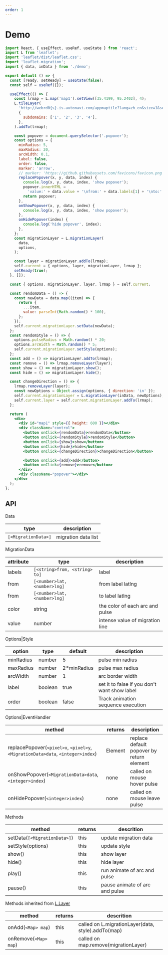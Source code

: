 ```yaml
---
order: 1
---
```


# Demo

```jsx
import React, { useEffect, useRef, useState } from 'react';
import L from 'leaflet';
import 'leaflet/dist/leaflet.css';
import 'leaflet.migration';
import { data, inData } from './demo';

export default () => {
  const [ready, setReady] = useState(false);
  const self = useRef({});

  useEffect(() => {
    const lrmap = L.map('map1').setView([35.4199, 95.2402], 4);
    L.tileLayer(
      'http://webrd0{s}.is.autonavi.com/appmaptile?lang=zh_cn&size=1&scale=1&style=8&x={x}&y={y}&z={z}',
      {
        subdomains: ['1', '2', '3', '4'],
      },
    ).addTo(lrmap);

    const popover = document.querySelector('.popover');
    const options = {
      minRadius: 5,
      maxRadius: 20,
      arcWidth: 0.1,
      label: false,
      order: false,
      marker: 'arrow',
      // marker: 'https://github.githubassets.com/favicons/favicon.png',
      replacePopover(x, y, data, index) {
        console.log(x, y, data, index, 'show popover');
        popover.innerHTML =
          'value:' + data.value + '\nfrom:' + data.labels[1] + '\nto:' + data.labels[0];
        return popover;
      },
      onShowPopover(x, y, data, index) {
        console.log(x, y, data, index, 'show popover');
      },
      onHidePopover(index) {
        console.log('hide popover', index);
      },
    };
    const migrationLayer = L.migrationLayer(
      data,
      options,
    );

    const layer = migrationLayer.addTo(lrmap);
    self.current = { options, layer, migrationLayer, lrmap };
    setReady(true);
  }, []);

  const { options, migrationLayer, layer, lrmap } = self.current;

  const rendomData = () => {
    const newData = data.map((item) => {
      return {
        ...item,
        value: parseInt(Math.random() * 100),
      };
    });
    self.current.migrationLayer.setData(newData);
  };
  const rendomStyle = () => {
    options.pulseRadius = Math.random() * 20;
    options.arcWidth = Math.random() * 5;
    self.current.migrationLayer.setStyle(options);
  };
  const add = () => migrationLayer.addTo(lrmap);
  const remove = () => lrmap.removeLayer(layer);
  const show = () => migrationLayer.show();
  const hide = () => migrationLayer.hide();

  const changeDirection = () => {
    lrmap.removeLayer(layer);
    const newOptions = Object.assign(options, { direction: 'in' });
    self.current.migrationLayer = L.migrationLayer(inData, newOptions);
    self.current.layer = self.current.migrationLayer.addTo(lrmap);
  };

  return (
    <div>
      <div id="map1" style={{ height: 600 }}></div>
      <div className="control">
        <button onClick={rendomData}>rendomData</button>
        <button onClick={rendomStyle}>rendomStyle</button>
        <button onClick={show}>show</button>
        <button onClick={hide}>hide</button>
        <button onClick={changeDirection}>changeDirection</button>

        <button onClick={add}>add</button>
        <button onClick={remove}>remove</button>
      </div>
      <div className="popover"></div>
    </div>
  );
};
```

## API

Data

| type                | description         |
| ------------------- | ------------------- |
| `[<MigrationData>]` | migration data list |

MigrationData

| attribute | type                          | description                     |
| --------- | ----------------------------- | ------------------------------- |
| labels    | `[<string>from, <string> to]` | label                           |
| from      | `[<number>lat, <number>lng]`  | from label latlng               |
| from      | `[<number>lat, <number>lng]`  | to label latlng                 |
| color     | string                        | the color of each arc and pulse |
| value     | number                        | intense value of migration line |

Options|Style

| option    | type    | default      | description                                  |
| --------- | ------- | ------------ | -------------------------------------------- |
| minRadius | number  | 5            | pulse min radius                             |
| maxRadius | number  | 2\*minRadius | pulse max radius                             |
| arcWidth  | number  | 1            | arc border width                             |
| label     | boolean | true         | set it to false if you don't want show label |
| order     | boolean | false        | Track animation sequence execution           |

Options|EventHandler

| method | returns | description |
| --- | --- | --- |
| replacePopover(`<pixel>x`, `<pixel>y`, `<MigrationData>data`, `<integer>index`) | Element | replace default popover by return element |
| onShowPopover(`<MigrationData>data`, `<integer>index`) | none | called on mouse hover pulse |
| onHidePopover(`<integer>index`) | none | called on mouse leave pulse |

Methods

| method                       | returns | descrition                     |
| ---------------------------- | ------- | ------------------------------ |
| setData(`[<MigrationData>]`) | this    | update migration data          |
| setStyle(options)            | this    | update style                   |
| show()                       | this    | show layer                     |
| hide()                       | this    | hide layer                     |
| play()                       | this    | run animate of arc and pulse   |
| pause()                      | this    | pause animate of arc and pulse |

Methods inherited from [L.Layer](https://leafletjs.com/reference-1.5.0.html#layer)

| method                | returns | descrition                                         |
| --------------------- | ------- | -------------------------------------------------- |
| onAdd(`<Map> map`)    | this    | called on L.migrationLayer(data, style).addTo(map) |
| onRemove(`<Map> map`) | this    | called on map.remove(migrationLayer)               |
